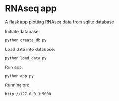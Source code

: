 # RNAseq app
A flask app plotting RNAseq data from sqlite database

Initiate database:   
```
python create_db.py
```

Load data into database:   
```
python load_data.py
```

Run app:   
```
python app.py
```

Running on:   
```
http://127.0.0.1:5000
```

